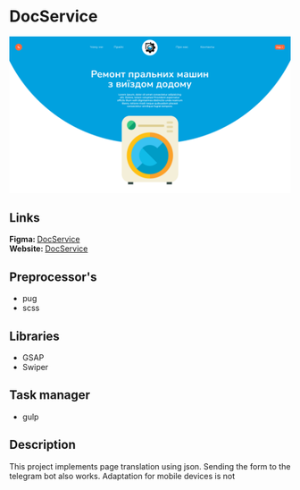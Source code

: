 # DocService

<img src="./doc-service.png">

## Links
<b>Figma: </b><a href="https://www.figma.com/file/5Xz43RP1jllLlCMuVjy36Y/Untitled?node-id=0%3A1&t=b2upHoZRzFGLVonu-3">DocService</a>
<br>
<b>Website: </b><a href="https://docservice.vercel.app/">DocService</a>

## Preprocessor's
- pug
- scss

## Libraries
- GSAP
- Swiper

## Task manager
- gulp

## Description
This project implements page translation using json. Sending the form to the telegram bot also works. Adaptation for mobile devices is not
